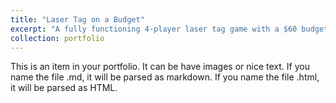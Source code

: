 ```yaml
---
title: "Laser Tag on a Budget"
excerpt: "A fully functioning 4-player laser tag game with a $60 budget.<br/><img src='/images/laser_tag.jpg'>"
collection: portfolio
---
```


This is an item in your portfolio. It can be have images or nice text. If you name the file .md, it will be parsed as markdown. If you name the file .html, it will be parsed as HTML. 
